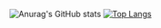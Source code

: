 ![Anurag's GitHub stats](https://github-readme-stats.vercel.app/api?username=paulo-epi&include_all_commits&show_icons=true&theme=radical)
[![Top Langs](https://github-readme-stats.vercel.app/api/top-langs/?username=paulo-epi&layout=compact)](https://github.com/anuraghazra/github-readme-stats)
